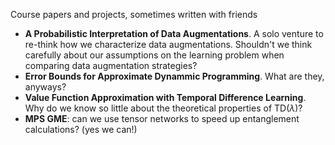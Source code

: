 Course papers and projects, sometimes written with friends

* **A Probabilistic Interpretation of Data Augmentations**. A solo venture to re-think how we characterize data augmentations. Shouldn't we think carefully about our assumptions on the learning problem when comparing data augmentation strategies?
* **Error Bounds for Approximate Dynammic Programming**. What are they, anyways?
* **Value Function Approximation with Temporal Difference Learning**. Why do we know so little about the theoretical properties of TD($\lambda$)?
* **MPS GME**: can we use tensor networks to speed up entanglement calculations? (yes we can!)
